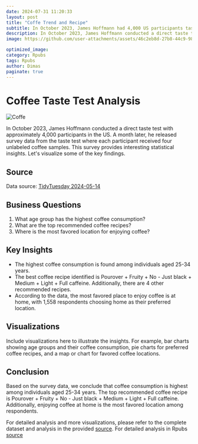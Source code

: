 ```yaml
---
date: 2024-07-31 11:20:33
layout: post
title: "Coffe Trend and Recipe"
subtitle: In October 2023, James Hoffmann had 4,000 US participants taste four unlabeled coffee samples. He later released survey data with key insights.
description: In October 2023, James Hoffmann conducted a direct taste test with approximately 4,000 participants in the US. A month later, he released survey data from the taste test where each participant received four unlabeled coffee samples. This survey provides interesting statistical insights. Let's visualize some of the key findings.
image: https://github.com/user-attachments/assets/46c2eb8d-27b8-44c9-9801-cad641622126

optimized_image: 
category: Rpubs 
tags: Rpubs
author: Dimas
paginate: true
---
```


# Coffee Taste Test Analysis

![Coffe](https://github.com/user-attachments/assets/d2610946-a288-4861-8e41-47777b22eb64)


In October 2023, James Hoffmann conducted a direct taste test with approximately 4,000 participants in the US. A month later, he released survey data from the taste test where each participant received four unlabeled coffee samples. This survey provides interesting statistical insights. Let's visualize some of the key findings.

## Source
Data source: [TidyTuesday 2024-05-14](https://github.com/rfordatascience/tidytuesday/blob/master/data/2024/2024-05-14/readme.md)

## Business Questions
1. What age group has the highest coffee consumption?
2. What are the top recommended coffee recipes?
3. Where is the most favored location for enjoying coffee?

## Key Insights
- The highest coffee consumption is found among individuals aged 25-34 years.
- The best coffee recipe identified is Pourover + Fruity + No - Just black + Medium + Light + Full caffeine. Additionally, there are 4 other recommended recipes.
- According to the data, the most favored place to enjoy coffee is at home, with 1,558 respondents choosing home as their preferred location.

## Visualizations
Include visualizations here to illustrate the insights. For example, bar charts showing age groups and their coffee consumption, pie charts for preferred coffee recipes, and a map or chart for favored coffee locations.

## Conclusion
Based on the survey data, we conclude that coffee consumption is highest among individuals aged 25-34 years. The top recommended coffee recipe is Pourover + Fruity + No - Just black + Medium + Light + Full caffeine. Additionally, enjoying coffee at home is the most favored location among respondents.

For detailed analysis and more visualizations, please refer to the complete dataset and analysis in the provided [source](https://github.com/rfordatascience/tidytuesday/blob/master/data/2024/2024-05-14/readme.md).
For detailed analysis in Rpubs [source](https://rpubs.com/senddimas/1201337)
